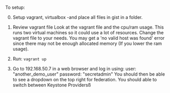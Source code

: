 To setup:

0. Setup vagrant, virtualbox -and place all files in gist in a folder.

1. Review vagrant file
Look at the vagrant file and the cpu/ram usage. This runs two virtual
machines so it could use a lot of resources. Change the vagrant file to
your needs. You may get a 'no valid host was found' error since there
may not be enough allocated memory (If you lower the ram usage).

2. Run: `vagrant up`

3. Go to 192.168.50.7 in a web browser and log in using:
user: "another_demo_user"
password: "secretadmin"
You should then be able to see a dropdown on the top right for federation.
You should able to switch between Keystone Providersß
